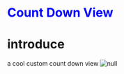 <font color=#0000FF>Count Down View</font>
====
# introduce
a cool custom count down view
![null](https://github.com/WTCool666/countDownView/blob/master/录屏)
